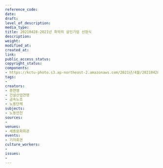 ```yaml
---
reference_code: 
date: 
draft: 
level_of_description: 
media_type: 
title: 20210428-2021년 최악의 살인기업 선정식
description: 
weight: 
modified_at: 
created_at: 
link: 
public_access_status: 
copyright_status: 
components:
- https://kctu-photo.s3.ap-northeast-2.amazonaws.com/2021년/4월/20210428-2021년+최악의+살인기업+선정식/_1DX2527.jpg
tags:
- 
creators:
- 총연맹
- 건설산업연맹
- 금속노조
- 노동단체
subjects:
- 노동안전
sources:
- 
venues:
- 세종문화회관
events:
- 기자회견
culture_workers:
- 
issues:
- 
---
```


